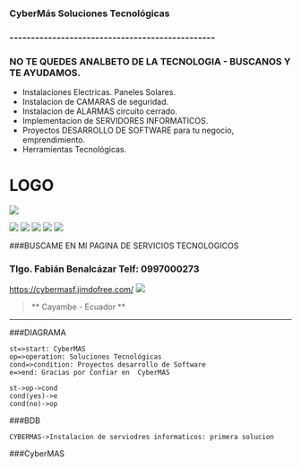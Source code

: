 ### CyberMás  Soluciones Tecnológicas 
### ------------------------------------------------
### NO  TE QUEDES  ANALBETO DE LA TECNOLOGIA -  BUSCANOS Y TE AYUDAMOS.


-  Instalaciones Electricas. Paneles Solares.
- Instalacion de CAMARAS de seguridad.
- Instalacion de ALARMAS  circuito cerrado.
- Implementacion de  SERVIDORES INFORMATICOS.
- Proyectos DESARROLLO DE SOFTWARE  para tu negocio, emprendimiento. 
- Herramientas Tecnológicas. 

# LOGO 

![](https://image.jimcdn.com/app/cms/image/transf/none/path/s98fa877a37296084/backgroundarea/ic0e8107fddf1186b/version/1478802214/image.jpg)

![](https://img.shields.io/github/stars/pandao/editor.md.svg) ![](https://img.shields.io/github/forks/pandao/editor.md.svg) ![](https://img.shields.io/github/tag/pandao/editor.md.svg) ![](https://img.shields.io/github/release/pandao/editor.md.svg) ![](https://img.shields.io/github/issues/pandao/editor.md.svg) ![]()




###BUSCAME EN MI PAGINA DE SERVICIOS TECNOLOGICOS 
### Tlgo. Fabián Benalcázar    Telf: 0997000273

https://cybermasf.jimdofree.com/
![](https://image.jimcdn.com/app/cms/image/transf/none/path/s98fa877a37296084/backgroundarea/ic0e8107fddf1186b/version/1478802214/image.jpg)

> ** Cayambe  - Ecuador **
                
----            
###DIAGRAMA 

```flow
st=>start: CyberMAS
op=>operation: Soluciones Tecnológicas 
cond=>condition: Proyectos desarrollo de Software
e=>end: Gracias por Confiar en  CyberMAS

st->op->cond
cond(yes)->e
cond(no)->op
```

###BDB
                    
```seq
CYBERMAS->Instalacion de serviodres informaticos: primera solucion 

```

###CyberMAS
